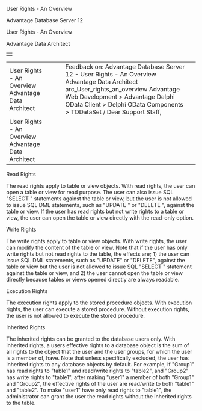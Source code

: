 User Rights - An Overview




Advantage Database Server 12  

User Rights - An Overview

Advantage Data Architect

|  |
| --- |
|  |

|  |  |  |  |  |
| --- | --- | --- | --- | --- |
| User Rights - An Overview  Advantage Data Architect |  |  | Feedback on: Advantage Database Server 12 - User Rights - An Overview Advantage Data Architect arc\_User\_rights\_an\_overview Advantage Web Development > Advantage Delphi OData Client > Delphi OData Components > TODataSet / Dear Support Staff, |  |
| User Rights - An Overview  Advantage Data Architect |  |  |  |  |

Read Rights

The read rights apply to table or view objects. With read rights, the user can open a table or view for read purpose. The user can also issue SQL "SELECT " statements against the table or view, but the user is not allowed to issue SQL DML statements, such as "UPDATE " or "DELETE ", against the table or view. If the user has read rights but not write rights to a table or view, the user can open the table or view directly with the read-only option.

Write Rights

The write rights apply to table or view objects. With write rights, the user can modify the content of the table or view. Note that if the user has only write rights but not read rights to the table, the effects are; 1) the user can issue SQL DML statements, such as "UPDATE" or "DELETE", against the table or view but the user is not allowed to issue SQL "SELECT " statement against the table or view, and 2) the user cannot open the table or view directly because tables or views opened directly are always readable.

Execution Rights

The execution rights apply to the stored procedure objects. With execution rights, the user can execute a stored procedure. Without execution rights, the user is not allowed to execute the stored procedure.

Inherited Rights

The inherited rights can be granted to the database users only. With inherited rights, a users effective rights to a database object is the sum of all rights to the object that the user and the user groups, for which the user is a member of, have. Note that unless specifically excluded, the user has inherited rights to any database objects by default. For example, if "Group1" has read rights to "table1" and read/write rights to "table2", and "Group2" has write rights to "table1", after making "user1" a member of both "Group1" and "Group2", the effective rights of the user are read/write to both "table1" and "table2". To make "user1" have only read rights to "table1", the administrator can grant the user the read rights without the inherited rights to the table.